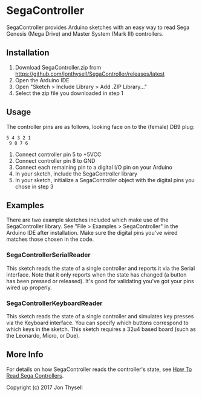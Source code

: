 # SegaController #

SegaController provides Arduino sketches with an easy way to read Sega Genesis (Mega Drive) and Master System (Mark III) controllers.

## Installation ##

1. Download SegaController.zip from https://github.com/jonthysell/SegaController/releases/latest
2. Open the Arduino IDE
3. Open "Sketch > Include Library > Add .ZIP Library..."
4. Select the zip file you downloaded in step 1

## Usage ##

The controller pins are as follows, looking face on to the (female) DB9 plug:

    5 4 3 2 1
     9 8 7 6

1. Connect controller pin 5 to +5VCC
2. Connect controller pin 8 to GND
3. Connect each remaining pin to a digital I/O pin on your Arduino
4. In your sketch, include the SegaController library
5. In your sketch, initialize a SegaController object with the digital pins you chose in step 3

## Examples ##

There are two example sketches included which make use of the SegaController library. See "File > Examples > SegaController" in the Arduino IDE after installation. Make sure the digital pins you've wired matches those chosen in the code.

### SegaControllerSerialReader ###

This sketch reads the state of a single controller and reports it via the Serial interface. Note that it only reports when the state has changed (a button has been pressed or released). It's good for validating you've got your pins wired up properly.

### SegaControllerKeyboardReader ###

This sketch reads the state of a single controller and simulates key presses via the Keyboard interface. You can specify which buttons correspond to which keys in the sketch. This sketch requires a 32u4 based board (such as the Leonardo, Micro, or Due).

## More Info ##

For details on how SegaController reads the controller's state, see [How To Read Sega Controllers](https://github.com/jonthysell/SegaController/wiki/How-To-Read-Sega-Controllers).

Copyright (c) 2017 Jon Thysell

